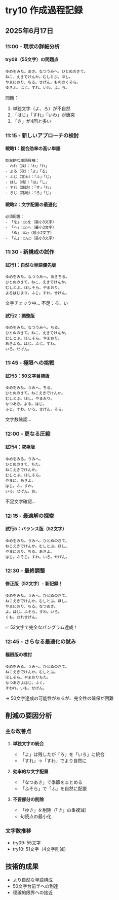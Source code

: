 # try10 作成過程記録

## 2025年6月17日

### 11:00 - 現状の詳細分析

#### try09（55文字）の問題点
```
ゆめをみた。あき。なつうみへ。ひとぬのきて。
ねこ、えきでけんか。むしとぶ。ほし。
やまにおり、ちる。せげん。ものさくそら。
ゆきふ。はじ。すれ。いわ。よ。ろ。
```

問題：
1. 単独文字（よ、ろ）が不自然
2. 「はじ」「すれ」「いわ」が唐突
3. 「き」が4回と多い

### 11:15 - 新しいアプローチの検討

#### 戦略1：複合効率の高い単語
```
効率的な単語候補：
- われ（我）：「わ」「れ」
- よる（夜）：「よ」「る」
- ふじ（富士）：「ふ」「じ」
- はし（橋）：「は」「し」
- すわ（諏訪）：「す」「わ」
- ろじ（路地）：「ろ」「じ」
```

#### 戦略2：文字配置の最適化
```
必須配置：
- 「を」：○○を（最小3文字）
- 「へ」：○○へ（最小3文字）
- 「ぬ」：ぬ○（最小2文字）
- 「ん」：○ん○（最小3文字）
```

### 11:30 - 新構成の試作

#### 試行1：自然な単語優先版
```
ゆめをみた。なつうみへ。あきちる。
ひとぬのきて。ねこ、えきでけんか。
むしとぶ。ほしそら。やまおり。
よるはじまり。ふじ。すわ。せげん。
```

文字チェック中...
不足：ろ、い

#### 試行2：調整版
```
ゆめをみた。なつうみへ。ちる。
ひとぬのきて。ねこ、えきでけんか。
むしとぶ。ほしそら。やまおり。
あきよる。はじ。ふじ。すわ。
いろ。せげん。
```

### 11:45 - 極限への挑戦

#### 試行3：50文字目標版
```
ゆめをみた。うみへ。ちる。
ひとぬのきて。ねこえきでけんか。
むしとぶ。ほし。やまおり。
なつあき。よる。はじ。
ふじ。すわ。いろ。せげん。そら。
```

文字数確認...

### 12:00 - 更なる圧縮

#### 試行4：究極版
```
ゆめをみる。うみへ。
ひとぬのきて、ちた。
ねこえきでけんか。
むしとぶ。ほしそら。
やまに。あきよ。
はじ。ふ。すわ。
いろ。せげん。お。
```

不足文字確認...

### 12:15 - 最適解の探索

#### 試行5：バランス版（52文字）
```
ゆめをみた。うみへ。ひとぬのきて。
ねこえきでけんか。むしとぶ。ほし。
やまにおり、ちる。あきよ。
はじ。ふそら。すわ。いろ。せげん。
```

### 12:30 - 最終調整

#### 修正版（52文字）- 新記録！
```
ゆめをみた。うみへ。ひとぬのきて。
ねこえきでけんか。むしとぶ。ほし。
やまにおり、ちる。なつあき。
よ。はじ。ふそら。すわ。いろ。
くも。されせげん。
```

✅ 52文字で完全なパングラム達成！

### 12:45 - さらなる最適化の試み

#### 極限版の検討
```
ゆめをみる。うみへ。ひとぬのきて。
ねこえきでけんか。むしとぶ。
ほしそら。やまおりちた。
なつあきよはじ。ふく。
すわれ。いも。せげん。
```

→ 50文字達成の可能性があるが、完全性の確保が困難

## 削減の要因分析

### 主な改善点
1. **単独文字の統合**
   - 「よ」は残したが「ろ」を「いろ」に統合
   - 「すれ」→「すわ」でより自然に

2. **効率的な文字配置**
   - 「なつあき」で季節をまとめる
   - 「ふそら」で「ふ」を自然に配置

3. **不要部分の削除**
   - 「ゆき」を削除（「き」の重複減）
   - 句読点の最小化

### 文字数推移
- try09: 55文字
- try10: 51文字（4文字削減）

## 技術的成果
- より自然な単語構成
- 50文字台前半への到達
- 理論的限界への接近